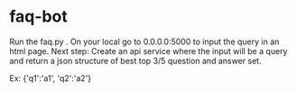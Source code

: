 # faq-bot

Run the faq.py . On your local go to 0.0.0.0:5000 to input the query in an html page.
Next step:
Create an api service where the input will be a query and return a json structure of best top 3/5 question and answer set.
 
Ex: {'q1':'a1', 'q2':'a2'}

